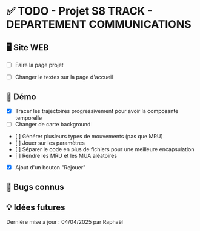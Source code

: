 # ✅ TODO - Projet S8 TRACK - DEPARTEMENT COMMUNICATIONS


## 🖥️ Site WEB
- [ ] Faire la page projet
- [ ] Changer le textes sur la page d'accueil


## 🔌 Démo
- [x] Tracer les trajectoires progressivement pour avoir la composante temporelle
- [ ] Changer de carte background
- [ ] Générer plusieurs types de mouvements (pas que MRU)
- [ ] Jouer sur les paramètres
- [ ] Séparer le code en plus de fichiers pour une meilleure encapsulation
- [ ] Rendre les MRU et les MUA aléatoires
- [x] Ajout d'un bouton "Rejouer"

## 🐞 Bugs connus


## 💡 Idées futures




Dernière mise à jour : 04/04/2025 par Raphaël  
